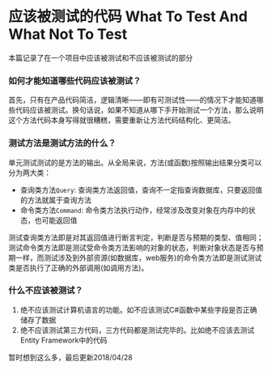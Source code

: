 # 应该被测试的代码 What To Test And What Not To Test
本篇记录了在一个项目中应该被测试和不应该被测试的部分

### 如何才能知道哪些代码应该被测试？
首先，只有在产品代码简洁，逻辑清晰——即有可测试性——的情况下才能知道哪些代码应该被测试。换句话说，如果不知道从哪下手开始测试一个方法，那么说明这个方法代码本身写得就很糟糕，需要重新让方法代码结构化、更简洁。

### 测试方法是测试方法的什么？
单元测试测试的是方法的输出。从全局来说，方法(或函数)按照输出结果分类可以分为两大类：

* 查询类方法`Query`: 查询类方法返回值，查询不一定指查询数据库，只要返回值的方法就属于查询方法
* 命令类方法`Command`: 命令类方法执行动作，经常涉及改变对象在内存中的状态，也可能返回值

测试查询类方法即是对其返回值进行断言判定，判断是否与预期的类型、值相同；测试命令类方法即是测试受命令类方法影响的对象的状态，判断对象状态是否与预期一样，而测试涉及到外部资源(如数据库，web服务)的命令类方法即是测试测试类是否执行了正确的外部调用(如调用方法)。

### 什么不应该被测试？
1. 绝不应该测试计算机语言的功能。如不应该测试C#函数中某些字段是否正确储存了数据
2. 绝不应该测试第三方代码，三方代码都是测试完毕的。比如绝不应该去测试Entity Framework中的代码

暂时想到这么多，最后更新2018/04/28

